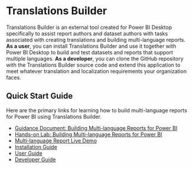 # Translations Builder

Translations Builder is an external tool created for Power BI Desktop
specifically to assist report authors and dataset authors with tasks
associated with creating translations and building multi-language
reports. **As a user**, you can install Translations Builder and use it
together with Power BI Desktop to build and test datasets and reports
that support multiple languages. **As a developer**, you can clone the
GitHub repository with the Translations Builder source code and extend
this application to meet whatever translation and localization
requirements your organization faces.

## Quick Start Guide
Here are the primary links for learning how to build multi-language reports for Power BI using Translations Builder.
 - [Guidance Document: Building Multi-language Reports for Power BI](Docs/Building%20Multi-language%20Reports%20in%20Power%20BI.md)
 - [Hands-on Lab: Building Multi-language Reports for Power BI](Labs/Hands-on%20Lab%20-%20Building%20Multi-language%20Reports%20for%20Power%20BI.md)
 - [Multi-language Report Live Demo](https://multilanguagereportdemo.azurewebsites.net)
 - [Installation Guide](Docs/Installation%20Guide.md)
 - [User Guide](Docs/User%20Guide.md)
 - [Developer Guide](Docs/Developer%20Guide.md)